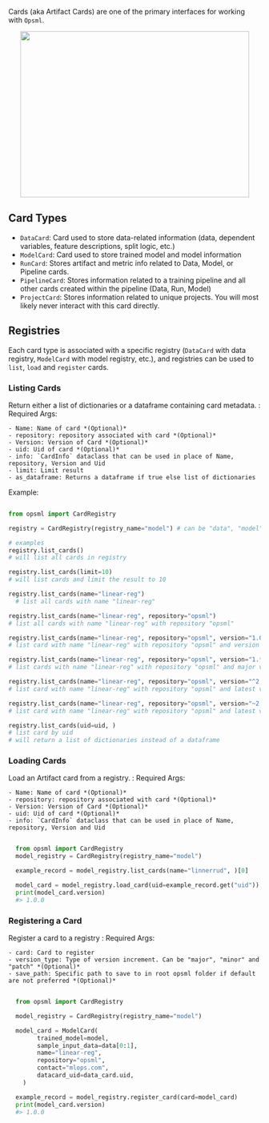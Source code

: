 Cards (aka Artifact Cards) are one of the primary interfaces for working with `Opsml`.

<p align="center">
  <img src="../../images/card-flow.png" width="457" height="332"/>
</p>

## Card Types

- `DataCard`: Card used to store data-related information (data, dependent variables, feature descriptions, split logic, etc.)
- `ModelCard`: Card used to store trained model and model information
- `RunCard`: Stores artifact and metric info related to Data, Model, or Pipeline cards.
- `PipelineCard`: Stores information related to a training pipeline and all other cards created within the pipeline (Data, Run, Model)
- `ProjectCard`: Stores information related to unique projects. You will most likely never interact with this card directly.


## Registries

Each card type is associated with a specific registry (`DataCard` with data registry, `ModelCard` with model registry, etc.), and registries can be used to `list`, `load` and `register` cards.

### Listing Cards
Return either a list of dictionaries or a dataframe containing card metadata. 
: Required Args:
  
    - Name: Name of card *(Optional)*
    - repository: repository associated with card *(Optional)*
    - Version: Version of Card *(Optional)*
    - uid: Uid of card *(Optional)*
    - info: `CardInfo` dataclass that can be used in place of Name, repository, Version and Uid
    - limit: Limit result
    - as_dataframe: Returns a dataframe if true else list of dictionaries

  Example:

  ```python

  from opsml import CardRegistry

  registry = CardRegistry(registry_name="model") # can be "data", "model", "run", "pipeline

  # examples
  registry.list_cards() 
  # will list all cards in registry

  registry.list_cards(limit=10) 
  # will list cards and limit the result to 10
  
  registry.list_cards(name="linear-reg")
    # list all cards with name "linear-reg"
  
  registry.list_cards(name="linear-reg", repository="opsml") 
  # list all cards with name "linear-reg" with repository "opsml"
  
  registry.list_cards(name="linear-reg", repository="opsml", version="1.0.0") 
  # list card with name "linear-reg" with repository "opsml" and version 1.0.0

  registry.list_cards(name="linear-reg", repository="opsml", version="1.*.*") 
  # list cards with name "linear-reg" with repository "opsml" and major version of "1"

  registry.list_cards(name="linear-reg", repository="opsml", version="^2.3.4") 
  # list card with name "linear-reg" with repository "opsml" and latest version < 3.0.0

  registry.list_cards(name="linear-reg", repository="opsml", version="~2.3.4") 
  # list card with name "linear-reg" with repository "opsml" and latest version < 2.4.0

  registry.list_cards(uid=uid, )
  # list card by uid
  # will return a list of dictionaries instead of a dataframe

  ```

### Loading Cards
Load an Artifact card from a registry. 
: Required Args:
  
    - Name: Name of card *(Optional)*
    - repository: repository associated with card *(Optional)*
    - Version: Version of Card *(Optional)*
    - uid: Uid of card *(Optional)*
    - info: `CardInfo` dataclass that can be used in place of Name, repository, Version and Uid


```python

  from opsml import CardRegistry
  model_registry = CardRegistry(registry_name="model")

  example_record = model_registry.list_cards(name="linnerrud", )[0]

  model_card = model_registry.load_card(uid=example_record.get("uid"))
  print(model_card.version)
  #> 1.0.0

```

### Registering a Card
Register a card to a registry 
: Required Args:
  
    - card: Card to register
    - version_type: Type of version increment. Can be "major", "minor" and "patch" *(Optional)*
    - save_path: Specific path to save to in root opsml folder if default are not preferred *(Optional)*


```python

  from opsml import CardRegistry

  model_registry = CardRegistry(registry_name="model")

  model_card = ModelCard(
        trained_model=model,
        sample_input_data=data[0:1],
        name="linear-reg",
        repository="opsml",
        contact="mlops.com",
        datacard_uid=data_card.uid,
    )

  example_record = model_registry.register_card(card=model_card)
  print(model_card.version)
  #> 1.0.0
  
```
